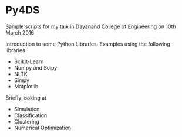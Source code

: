 # Py4DS
Sample scripts for my talk in Dayanand College of Engineering on 10th March 2016

Introduction to some Python Libraries. Examples using the following libraries

* Scikit-Learn
* Numpy and Scipy
* NLTK
* Simpy
* Matplotlib

Briefly looking at

* Simulation
* Classification
* Clustering
* Numerical Optimization
